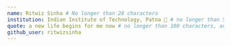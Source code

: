 ```yaml
---
name: Ritwiz Sinha # No longer than 28 characters
institution: Indian Institute of Technology, Patna 🚩 # no longer than 58 characters
quote: a new life begins for me now # no longer than 100 characters, avoid using quotes(") to guarantee the format remains the same.
github_user: ritwizsinha
---
```

